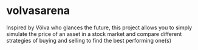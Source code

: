 # volvasarena
Inspired by Völva who glances the future, this project allows you to simply simulate the price of an asset in a stock market and compare different strategies of buying and selling to find the best performing one(s)
